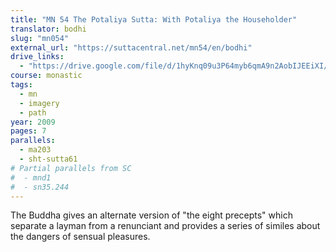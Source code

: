 ```yaml
---
title: "MN 54 The Potaliya Sutta: With Potaliya the Householder"
translator: bodhi
slug: "mn054"
external_url: "https://suttacentral.net/mn54/en/bodhi"
drive_links:
  - "https://drive.google.com/file/d/1hyKnq09u3P64myb6qmA9n2AobIJEEiXI/view?usp=drivesdk"
course: monastic
tags:
  - mn
  - imagery
  - path
year: 2009
pages: 7
parallels:
  - ma203
  - sht-sutta61
# Partial parallels from SC
#  - mnd1
#  - sn35.244
---
```


The Buddha gives an alternate version of "the eight precepts" which separate a layman from a renunciant and provides a series of similes about the dangers of sensual pleasures.
